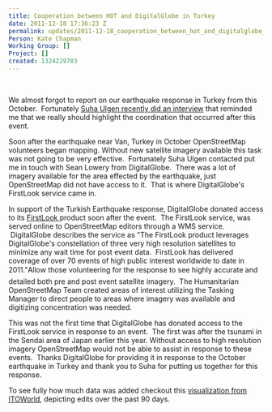 ```yaml
---
title: Cooperation between HOT and DigitalGlobe in Turkey
date: 2011-12-18 17:36:23 Z
permalink: updates/2011-12-18_cooperation_between_hot_and_digitalglobe_in_turkey
Person: Kate Chapman
Working Group: []
Project: []
created: 1324229783
---
```


<p>&nbsp;</p><div>We almost forgot to report on our earthquake response in Turkey from this October. &nbsp;Fortunately <a href="http://latitude.blogs.nytimes.com/2011/11/29/navigating-turkey/">Suha Ulgen recently did an interview</a> that reminded me that we really should highlight the coordination that&nbsp;occurred&nbsp;after this event.<p>Soon after the earthquake near Van, Turkey in October OpenStreetMap volunteers began mapping. Without new satellite imagery available this task was not going to be very effective. &nbsp;Fortunately Suha Ulgen contacted put me in touch with Sean Lowery from DigitalGlobe. &nbsp;There was a lot of imagery available for the area effected by the earthquake, just OpenStreetMap did not have access to it. &nbsp;That is where DigitalGlobe's FirstLook service came in.</p><p>In support of the Turkish Earthquake response, DigitalGlobe donated access to its <a href="http://www.digitalglobe.com/FirstLook">FirstLook </a>product soon after the event. &nbsp;The FirstLook service, was served online to OpenStreetMap editors through a WMS service. &nbsp;DigitalGlobe describes the service as "The FirstLook product leverages DigitalGlobe's constellation of three very high resolution satellites to minimize any wait time for post event data. &nbsp;FirstLook has delivered coverage of over 70 events of high public interest worldwide to date in 2011."Allow those volunteering for the response to see highly accurate and detailed both pre and post event satellite imagery. &nbsp;The Humanitarian OpenStreetMap Team created areas of interest utilizing the Tasking Manager to direct people to areas where imagery was available and digitizing concentration was needed.</p><p>This was not the first time that DigitalGlobe has donated access to the FirstLook service in response to an event. &nbsp;The first was after the tsunami in the Sendai area of Japan earlier this year. Without access to high resolution imagery OpenStreetMap would not be able to assist in response to these events. &nbsp;Thanks DigitalGlobe for providing it in response to the October earthquake in Turkey and thank you to Suha for putting us together for this response.</p></div><div>To see fully how much data was added checkout this&nbsp;<a href="http://www.itoworld.com/product/data/ito_map/main?view=127&amp;lat=39.04321749572681&amp;lon=43.34166429991912&amp;zoom=11">visualization&nbsp;from ITOWorld</a>, depicting edits over the past 90 days.</div>
